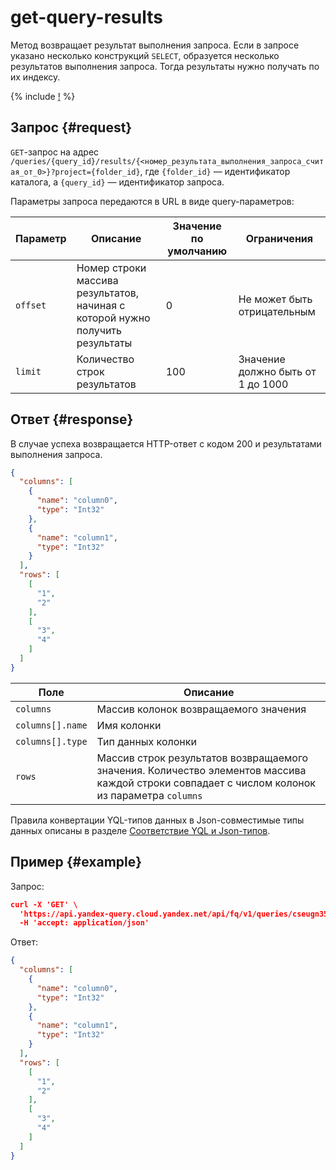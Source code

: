 # get-query-results

Метод возвращает результат выполнения запроса. Если в запросе указано несколько конструкций `SELECT`, образуется несколько результатов выполнения запроса. Тогда результаты нужно получать по их индексу.

{% include [!](../../_includes/api-common.md) %}

## Запрос {#request}

`GET`-запрос на адрес `/queries/{query_id}/results/{<номер_результата_выполнения_запроса_считая_от_0>}?project={folder_id}`, где `{folder_id}` — идентификатор каталога, а `{query_id}` — идентификатор запроса.

Параметры запроса передаются в URL в виде query-параметров:

| Параметр | Описание | Значение по умолчанию | Ограничения |
| ----- | ----- | ----- | ----- |
| `offset` | Номер строки массива результатов, начиная с которой нужно получить результаты | 0 | Не может быть отрицательным |
| `limit` | Количество строк результатов | 100 | Значение должно быть от 1 до 1000 |

## Ответ {#response}

В случае успеха возвращается HTTP-ответ с кодом 200 и результатами выполнения запроса.

```json
{
  "columns": [
    {
      "name": "column0",
      "type": "Int32"
    },
    {
      "name": "column1",
      "type": "Int32"
    }    
  ],
  "rows": [
    [
      "1",
      "2"
    ],
    [
      "3",
      "4"
    ]    
  ]
}
```

| Поле | Описание |
| ----- | ----- |
| `columns` | Массив колонок возвращаемого значения |
| `columns[].name` | Имя колонки |
| `columns[].type` | Тип данных колонки |
| `rows` | Массив строк результатов возвращаемого значения. Количество элементов массива каждой строки совпадает с числом колонок из параметра `columns` |

Правила конвертации YQL-типов данных в Json-совместимые типы данных описаны в разделе [Соответствие YQL и Json-типов](../yql-json-conversion-rules.md).

## Пример {#example}

Запрос:

```json
curl -X 'GET' \
  'https://api.yandex-query.cloud.yandex.net/api/fq/v1/queries/cseugn35bc3r********/results/0?project=b1gaue5b382m********&offset=0&limit=100' \
  -H 'accept: application/json'
```

Ответ:

```json
{
  "columns": [
    {
      "name": "column0",
      "type": "Int32"
    },
    {
      "name": "column1",
      "type": "Int32"
    }    
  ],
  "rows": [
    [
      "1",
      "2"
    ],
    [
      "3",
      "4"
    ]
  ]
}
```
